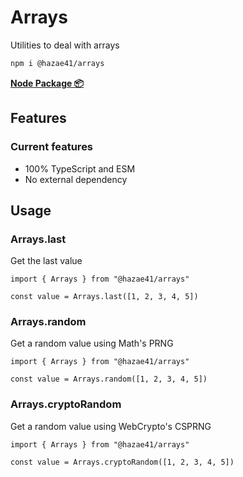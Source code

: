 # Arrays

Utilities to deal with arrays

```bash
npm i @hazae41/arrays
```

[**Node Package 📦**](https://www.npmjs.com/package/@hazae41/arrays)

## Features

### Current features
- 100% TypeScript and ESM
- No external dependency

## Usage

### Arrays.last

Get the last value

```tsx
import { Arrays } from "@hazae41/arrays"

const value = Arrays.last([1, 2, 3, 4, 5])
```

### Arrays.random

Get a random value using Math's PRNG

```tsx
import { Arrays } from "@hazae41/arrays"

const value = Arrays.random([1, 2, 3, 4, 5])
```

### Arrays.cryptoRandom

Get a random value using WebCrypto's CSPRNG

```tsx
import { Arrays } from "@hazae41/arrays"

const value = Arrays.cryptoRandom([1, 2, 3, 4, 5])
```